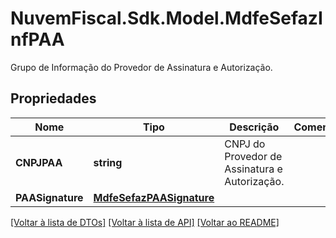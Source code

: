 # NuvemFiscal.Sdk.Model.MdfeSefazInfPAA
Grupo de Informação do Provedor de Assinatura e Autorização.

## Propriedades

Nome | Tipo | Descrição | Comentários
------------ | ------------- | ------------- | -------------
**CNPJPAA** | **string** | CNPJ do Provedor de Assinatura e Autorização. | 
**PAASignature** | [**MdfeSefazPAASignature**](MdfeSefazPAASignature.md) |  | 

[[Voltar à lista de DTOs]](../README.md#documentation-for-models) [[Voltar à lista de API]](../README.md#documentation-for-api-endpoints) [[Voltar ao README]](../README.md)

